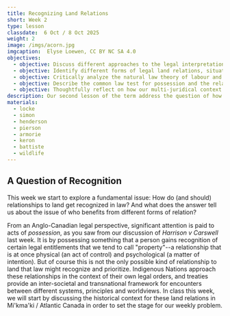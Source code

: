 ```yaml
---
title: Recognizing Land Relations
short: Week 2
type: lesson
classdate:  6 Oct / 8 Oct 2025
weight: 2
image: /imgs/acorn.jpg
imgcaption:  Elyse Loewen, CC BY NC SA 4.0
objectives:
  - objective: Discuss different approaches to the legal interpretation of the Peace and Friendship Treaties and explain the consequences of these different approaches. 
  - objective: Identify different forms of legal land relations, situating Anglo-Canadian property as just one of those forms in its historical and colonial context.
  - objective: Critically analyze the natural law theory of labour and possession as the basis for property.
  - objective: Describe the common law test for possession and the relative nature of possession and apply these concepts to analyze problems.
  - objective: Thoughtfully reflect on how our multi-juridical context of land relations can be brought to bear on real world problems.
description: Our second lesson of the term address the question of how relationships to land and place get recognized in law. 
materials:
  - locke
  - simon
  - henderson
  - pierson
  - armorie
  - keron
  - battiste
  - wildlife
---
```


<!--
## Animals

Allen Greer suggests that early legal encounters between Indigenous peoples and European imperialists in North America were much more concerned with imperial and commercial concerns rather than land settlement per se. Central to this context was the hunting and trading of wild animals. Much of the property law of the time was shaped in this context of encounter.  

Tina Loo observes that Blackstone's view that wild animals were common property, open to anyone for the taking, was embraced by early colonists in North America, particularly in the Thirteen Colonies. Hunting was framed as an expression of fundamental freedom by colonists and contrasted with Old World restrictions. Colonists in British North America were more permissive of wildlife regulations that curbed hunting access [@loo2006StatesNature, 13-14]. 

-->

## A Question of Recognition

This week we start to explore a fundamental issue: How do (and should) relationships to land get recognized in law? And what does the answer tell us about the issue of who benefits from different forms of relation? 

From an Anglo-Canadian legal perspective, significant attention is paid to acts of *possession*, as you saw from our discussion of *Harrison v Carswell* last week. It is by possessing something that a person gains recognition of certain legal entitlements that we tend to call "property"--a relationship that is at once physical (an act of control) and psychological (a matter of intention). But of course this is not the only possible kind of relationship to land that law might recognize and prioritize. Indigenous Nations approach these relationships in the context of their own legal orders, and treaties provide an inter-societal and transnational framework for encounters between different systems, principles and worldviews. In class this week, we will start by discussing the historical context for these land relations in Mi'kma'ki / Atlantic Canada in order to set the stage for our weekly problem. 
